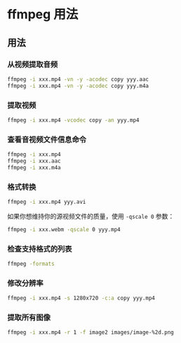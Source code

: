 # ffmpeg 用法

## 用法

### 从视频提取音频

```sh
ffmpeg -i xxx.mp4 -vn -y -acodec copy yyy.aac
ffmpeg -i xxx.mp4 -vn -y -acodec copy yyy.m4a
```

### 提取视频

```sh
ffmpeg -i xxx.mp4 -vcodec copy -an yyy.mp4
```

### 查看音视频文件信息命令

```sh
ffmpeg -i xxx.mp4
ffmpeg -i xxx.aac
ffmpeg -i xxx.m4a
```

### 格式转换

```sh
ffmpeg -i xxx.mp4 yyy.avi
```

如果你想维持你的源视频文件的质量，使用 `-qscale 0` 参数：

```sh
ffmpeg -i xxx.webm -qscale 0 yyy.mp4
```

### 检查支持格式的列表

```sh
ffmpeg -formats
```

### 修改分辨率

```sh
ffmpeg -i xxx.mp4 -s 1280x720 -c:a copy yyy.mp4
```

### 提取所有图像

```sh
ffmpeg -i xxx.mp4 -r 1 -f image2 images/image-%2d.png
```
